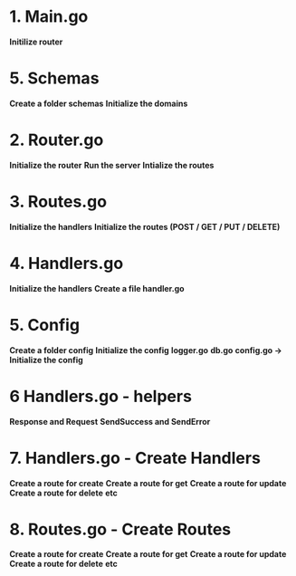 # 1. Main.go
**Initilize router**

# 5. Schemas
**Create a folder schemas**
**Initialize the domains**

# 2. Router.go
**Initialize the router**
**Run the server**
**Intialize the routes**

# 3. Routes.go
**Initialize the handlers**
**Initialize the routes (POST / GET / PUT / DELETE)**

# 4. Handlers.go
**Initialize the handlers** 
**Create a file handler.go**

# 5. Config
**Create a folder config**
**Initialize the config**
**logger.go** 
**db.go**
**config.go -> Initialize the config**

# 6 Handlers.go - helpers
**Response and Request**
**SendSuccess and SendError**

# 7. Handlers.go - Create Handlers
**Create a route for create**
**Create a route for get**
**Create a route for update**
**Create a route for delete**
**etc**

# 8. Routes.go - Create Routes
**Create a route for create**
**Create a route for get**
**Create a route for update**
**Create a route for delete**
**etc**